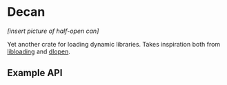# Decan

*[insert picture of half-open can]*

Yet another crate for loading dynamic libraries. Takes inspiration both from [libloading](https://github.com/nagisa/rust_libloading/)
and [dlopen](https://github.com/szymonwieloch/rust-dlopen).

## Example API
```rs
```